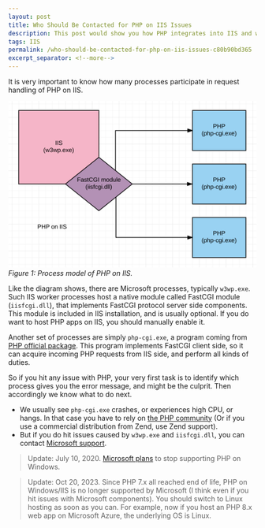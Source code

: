 ```yaml
---
layout: post
title: Who Should Be Contacted for PHP on IIS Issues
description: This post would show you how PHP integrates into IIS and who to contact if you meet issues.
tags: IIS
permalink: /who-should-be-contacted-for-php-on-iis-issues-c80b90bd365
excerpt_separator: <!--more-->
---
```

It is very important to know how many processes participate in request handling of PHP on IIS.
<!--more-->

![img-description](/images/php-iis-process-model.png)
_Figure 1: Process model of PHP on IIS._

Like the diagram shows, there are Microsoft processes, typically `w3wp.exe`. Such IIS worker processes host a native module called FastCGI module (`iisfcgi.dll`), that implements FastCGI protocol server side components. This module is included in IIS installation, and is usually optional. If you do want to host PHP apps on IIS, you should manually enable it.

Another set of processes are simply `php-cgi.exe`, a program coming from [PHP official package](http://windows.php.net/download/). This program implements FastCGI client side, so it can acquire incoming PHP requests from IIS side, and perform all kinds of duties.

So if you hit any issue with PHP, your very first task is to identify which process gives you the error message, and might be the culprit. Then accordingly we know what to do next.

* We usually see `php-cgi.exe` crashes, or experiences high CPU, or hangs. In that case you have to rely on [the PHP community](http://php.net/support.php) (Or if you use a commercial distribution from Zend, use Zend support).
* But if you do hit issues caused by `w3wp.exe` and `iisfcgi.dll`, you can contact [Microsoft support](http://support.microsoft.com).

> Update: July 10, 2020. [Microsoft plans](https://news-web.php.net/php.internals/110907) to stop supporting PHP on Windows.

> Update: Oct 20, 2023. Since PHP 7.x all reached end of life, PHP on Windows/IIS is no longer supported by Microsoft (I think even if you hit issues with Microsoft components). You should switch to Linux hosting as soon as you can. For example, now if you host an PHP 8.x web app on Microsoft Azure, the underlying OS is Linux.
